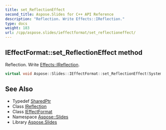 ```yaml
---
title: set_ReflectionEffect
second_title: Aspose.Slides for C++ API Reference
description: "Reflection. Write Effects::IReflection."
type: docs
weight: 183
url: /cpp/aspose.slides/ieffectformat/set_reflectioneffect/
---
```

## IEffectFormat::set_ReflectionEffect method


Reflection. Write [Effects::IReflection](../../../aspose.slides.effects/ireflection/).

```cpp
virtual void Aspose::Slides::IEffectFormat::set_ReflectionEffect(System::SharedPtr<Effects::IReflection> value)=0
```

## See Also

* Typedef [SharedPtr](../../../system/sharedptr/)
* Class [IReflection](../../../aspose.slides.effects/ireflection/)
* Class [IEffectFormat](../)
* Namespace [Aspose::Slides](../../)
* Library [Aspose.Slides](../../../)
